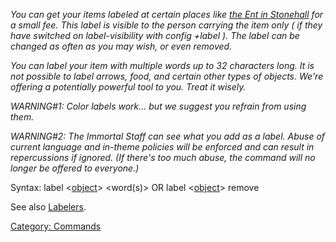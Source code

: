 *You can get your items labeled at certain places like [the Ent in
Stonehall](Edmuntrillion.md "wikilink") for a small fee. This label is
visible to the person carrying the item only ( if they have switched on
label-visibility with config +label ). The label can be changed as often
as you may wish, or even removed.*

*You can label your item with multiple words up to 32 characters long.
It is not possible to label arrows, food, and certain other types of
objects. We're offering a potentially powerful tool to you. Treat it
wisely.*

*WARNING#1: Color labels work... but we suggest you refrain from using
them.*

*WARNING#2: The Immortal Staff can see what you add as a label. Abuse of
current language and in-theme policies will be enforced and can result
in repercussions if ignored. (If there's too much abuse, the command
will no longer be offered to everyone.)*

Syntax: label \<[object](:Category:_Objects.md "wikilink")\> \<word(s)\>
OR label \<[object](:Category:_Objects.md "wikilink")\> remove

See also [Labelers](:Category:_Labelers.md "wikilink").

[Category: Commands](Category:_Commands "wikilink")
